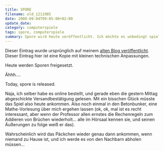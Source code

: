 ```yaml
---
title: SPORE
filename: old_1211985
date: 2008-09-04T09:05:00+02:00
update_date:
category: computerspiele
tags: spore, computerspiele
summary: Spore wird heute veröffentlicht. Ich möchte es unbedingt spielen.
---
```

Dieser Eintrag wurde ursprünglich auf meinem [alten Blog veröffentlicht](https://stu.blogger.de/stories/1211985/). Dieser Eintrag hier ist eine Kopie mit kleinen technischen Anpassungen.

Heute werden Sporen freigesetzt.

Ähhh….

Today, spore is released.

Naja, ich selber habe es online bestellt, und gerade eben die gestern Mittag abgeschickte Versandbestätigung gelesen. Mit ein bisschen Glück müsste das Spiel also heute ankommen.
Also noch einmal in den Betonbunker, eine Mathe-Vorlesung über mich ergehen lassen (ok, ok, mal ist es recht interessant, aber wenn der Professor allen ernstes die Rechenregeln zum Addieren von Brüchen wiederholt… alle im Hörsaal kennen sie, und seinen Äußerungen zu folge weiß er das).

Wahrscheinlich wird das Päckchen wieder genau dann ankommen, wenn niemand zu Hause ist, und ich werde es von den Nachbarn abholen müssen…
